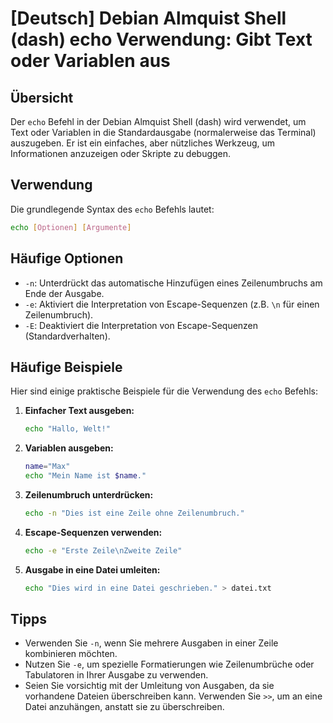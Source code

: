 # [Deutsch] Debian Almquist Shell (dash) echo Verwendung: Gibt Text oder Variablen aus

## Übersicht
Der `echo` Befehl in der Debian Almquist Shell (dash) wird verwendet, um Text oder Variablen in die Standardausgabe (normalerweise das Terminal) auszugeben. Er ist ein einfaches, aber nützliches Werkzeug, um Informationen anzuzeigen oder Skripte zu debuggen.

## Verwendung
Die grundlegende Syntax des `echo` Befehls lautet:

```bash
echo [Optionen] [Argumente]
```

## Häufige Optionen
- `-n`: Unterdrückt das automatische Hinzufügen eines Zeilenumbruchs am Ende der Ausgabe.
- `-e`: Aktiviert die Interpretation von Escape-Sequenzen (z.B. `\n` für einen Zeilenumbruch).
- `-E`: Deaktiviert die Interpretation von Escape-Sequenzen (Standardverhalten).

## Häufige Beispiele
Hier sind einige praktische Beispiele für die Verwendung des `echo` Befehls:

1. **Einfacher Text ausgeben:**
   ```bash
   echo "Hallo, Welt!"
   ```

2. **Variablen ausgeben:**
   ```bash
   name="Max"
   echo "Mein Name ist $name."
   ```

3. **Zeilenumbruch unterdrücken:**
   ```bash
   echo -n "Dies ist eine Zeile ohne Zeilenumbruch."
   ```

4. **Escape-Sequenzen verwenden:**
   ```bash
   echo -e "Erste Zeile\nZweite Zeile"
   ```

5. **Ausgabe in eine Datei umleiten:**
   ```bash
   echo "Dies wird in eine Datei geschrieben." > datei.txt
   ```

## Tipps
- Verwenden Sie `-n`, wenn Sie mehrere Ausgaben in einer Zeile kombinieren möchten.
- Nutzen Sie `-e`, um spezielle Formatierungen wie Zeilenumbrüche oder Tabulatoren in Ihrer Ausgabe zu verwenden.
- Seien Sie vorsichtig mit der Umleitung von Ausgaben, da sie vorhandene Dateien überschreiben kann. Verwenden Sie `>>`, um an eine Datei anzuhängen, anstatt sie zu überschreiben.
